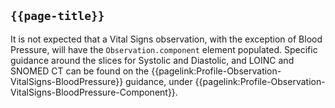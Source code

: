## `{{page-title}}`

It is not expected that a Vital Signs observation, with the exception of Blood Pressure, will have the `Observation.component` element populated. Specific guidance around the slices for Systolic and Diastolic, and LOINC and SNOMED CT can be found on the {{pagelink:Profile-Observation-VitalSigns-BloodPressure}} guidance, under {{pagelink:Profile-Observation-VitalSigns-BloodPressure-Component}}.

